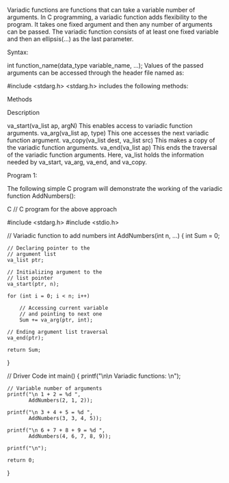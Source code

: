 Variadic functions are functions that can take a variable number of arguments. In C programming, a variadic function adds flexibility to the program. It takes one fixed argument and then any number of arguments can be passed. The variadic function consists of at least one fixed variable and then an ellipsis(…) as the last parameter.

Syntax:

int function_name(data_type variable_name, ...);
Values of the passed arguments can be accessed through the header file named as:

#include <stdarg.h>
<stdarg.h> includes the following methods:

Methods

Description

va_start(va_list ap, argN)	This enables access to variadic function arguments.
va_arg(va_list ap, type)	This one accesses the next variadic function argument.
va_copy(va_list dest, va_list src)	This makes a copy of the variadic function arguments.
va_end(va_list ap)	This ends the traversal of the variadic function arguments.
Here, va_list holds the information needed by va_start, va_arg, va_end, and va_copy.

Program 1:

The following simple C program will demonstrate the working of the variadic function AddNumbers():

C
// C program for the above approach
 
#include <stdarg.h>
#include <stdio.h>
 
// Variadic function to add numbers
int AddNumbers(int n, ...)
{
    int Sum = 0;
 
    // Declaring pointer to the
    // argument list
    va_list ptr;
 
    // Initializing argument to the
    // list pointer
    va_start(ptr, n);
 
    for (int i = 0; i < n; i++)
 
        // Accessing current variable
        // and pointing to next one
        Sum += va_arg(ptr, int);
 
    // Ending argument list traversal
    va_end(ptr);
 
    return Sum;
}
 
// Driver Code
int main()
{
    printf("\n\n Variadic functions: \n");
 
    // Variable number of arguments
    printf("\n 1 + 2 = %d ",
           AddNumbers(2, 1, 2));
 
    printf("\n 3 + 4 + 5 = %d ",
           AddNumbers(3, 3, 4, 5));
 
    printf("\n 6 + 7 + 8 + 9 = %d ",
           AddNumbers(4, 6, 7, 8, 9));
 
    printf("\n");
 
    return 0;
}
